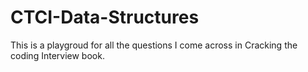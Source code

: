 # CTCI-Data-Structures

This is a playgroud for all the questions I come across in Cracking the coding Interview book.
